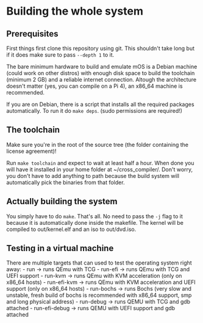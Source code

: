 # Building the whole system

## Prerequisites
First things first clone this repository using git. This shouldn't take long but if it does make sure to pass `--depth 1` to it.

The bare minimum hardware to build and emulate mOS is a Debian machine (could work on other distros) with enough disk space to build the toolchain (minimum 2 GB) and a reliable internet connection. Altough the architecture doesn't matter (yes, you can compile on a Pi 4), an x86_64 machine is recommended.

If you are on Debian, there is a script that installs all the required packages automatically. To run it do `make deps`. (sudo permissions are required!)

## The toolchain
Make sure you're in the root of the source tree (the folder containing the license agreement)!

Run `make toolchain` and expect to wait at least half a hour. When done you will have it installed in your home folder at ~/cross_compiler/. Don't worry, you don't have to add anything to path because the build system will automatically pick the binaries from that folder.

## Actually building the system
You simply have to do `make`. That's all. No need to pass the `-j` flag to it because it is automatically done inside the makefile. The kernel will be compiled to out/kernel.elf and an iso to out/dvd.iso.

## Testing in a virtual machine
There are multiple targets that can used to test the operating system right away:
    - run  -> runs QEmu with TCG
    - run-efi  -> runs QEmu with TCG and UEFI support
    - run-kvm  -> runs QEmu with KVM acceleration (only on x86_64 hosts)
    - run-efi-kvm  -> runs QEmu with KVM acceleration and UEFI support (only on x86_64 hosts)
    - run-bochs  -> runs Bochs (very slow and unstable, fresh build of bochs is recommended with x86_64 support, smp and long physical address)
    - run-debug  -> runs QEMU with TCG and gdb attached
    - run-efi-debug  -> runs QEMU with UEFI support and gdb attached